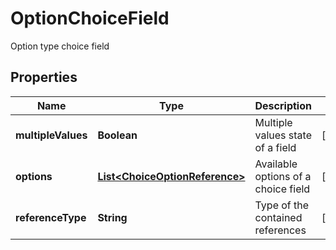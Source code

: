 

# OptionChoiceField

Option type choice field
## Properties

Name | Type | Description | Notes
------------ | ------------- | ------------- | -------------
**multipleValues** | **Boolean** | Multiple values state of a field |  [optional]
**options** | [**List&lt;ChoiceOptionReference&gt;**](ChoiceOptionReference.md) | Available options of a choice field |  [optional]
**referenceType** | **String** | Type of the contained references |  [optional]



